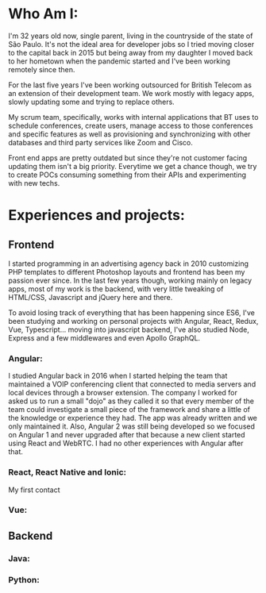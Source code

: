 # Who Am I:

I'm 32 years old now, single parent, living in the countryside of the state of São Paulo. It's not the ideal area for developer jobs so I tried moving closer to the capital back in 2015 but being away from my daughter I moved back to her hometown when the pandemic started and I've been working remotely since then.

For the last five years I've been working outsourced for British Telecom as an extension of their development team. We work mostly with legacy apps, slowly updating some and trying to replace others.

My scrum team, specifically, works with internal applications that BT uses to schedule conferences, create users, manage access to those conferences and specific features as well as provisioning and synchronizing with other databases and third party services like Zoom and Cisco.

Front end apps are pretty outdated but since they're not customer facing updating them isn't a big priority. Everytime we get a chance though, we try to create POCs consuming something from their APIs and experimenting with new techs.

# Experiences and projects:

## Frontend

I started programming in an advertising agency back in 2010 customizing PHP templates to different Photoshop layouts and frontend has been my passion ever since.
In the last few years though, working mainly on legacy apps, most of my work is the backend, with very little tweaking of HTML/CSS, Javascript and jQuery here and there.

To avoid losing track of everything that has been happening since ES6, I've been studying and working on personal projects with Angular, React, Redux, Vue, Typescript... moving into javascript backend, I've also studied Node, Express and a few middlewares and even Apollo GraphQL.

### Angular:

I studied Angular back in 2016 when I started helping the team that maintained a VOIP conferencing client that connected to media servers and local devices through a browser extension. The company I worked for asked us to run a small "dojo" as they called it so that every member of the team could investigate a small piece of the framework and share a little of the knowledge or experience they had.
The app was already written and we only maintained it. Also, Angular 2 was still being developed so we focused on Angular 1 and never upgraded after that because a new client started using React and WebRTC.
I had no other experiences with Angular after that.

### React, React Native and Ionic:

My first contact

### Vue:

## Backend

### Java:

### Python:
